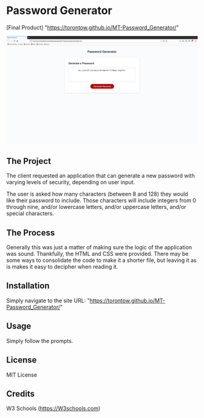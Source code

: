 # Password Generator

[Final Product] "https://torontow.github.io/MT-Password_Generator/"

![Screenshot](screenshot.png)

## The Project

The client requested an application that can generate a new password with varying levels of security, depending on user input.

The user is asked how many characters (between 8 and 128) they would like their password to include. Those characters will include integers from 0 through nine, and/or lowercase letters, and/or uppercase letters, and/or special characters. 

## The Process

Generally this was just a matter of making sure the logic of the application was sound. Thankfully, the HTML and CSS were provided. There may be some ways to consolidate the code to make it a shorter file, but leaving it as is makes it easy to decipher when reading it.

## Installation

Simply navigate to the site URL: "https://torontow.github.io/MT-Password_Generator/"

## Usage

Simply follow the prompts.

## License

MIT License

## Credits

W3 Schools (https://W3schools.com)


